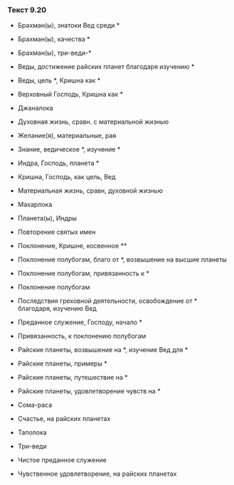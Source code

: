 ### Текст 9.20

- Брахман(ы), знатоки Вед среди *

- Брахман(ы), качества *

- Брахман(ы), три-веди-*

- Веды, достижение райских планет благодаря изучению *

- Веды, цель *, Кришна как *

- Верховный Господь, Кришна как *

- Джаналока

- Духовная жизнь, сравн. с материальной жизнью

- Желание(я), материальные, рая

- Знание, ведическое *, изучение *

- Индра, Господь, планета *

- Кришна, Господь, как цель, Вед

- Материальная жизнь, сравн, духовной жизнью

- Махарлока

- Планета(ы), Индры

- Повторение святых имен

- Поклонение, Кришне, косвенное **

- Поклонение полубогам, благо от *, возвышение на высшие планеты

- Поклонение полубогам, привязанность к *

- Поклонение полубогам

- Последствия греховной деятельности, освобождение от * благодаря, изучению Вед

- Преданное служение, Господу, начало *

- Привязанность, к поклонению полубогам

- Райские планеты, возвышение на *, изучение Вед для *

- Райские планеты, примеры *

- Райские планеты, путешествие на *

- Райские планеты, удовлетворение чувств на *

- Сома-раса

- Счастье, на райских планетах

- Таполока

- Три-веди

- Чистое преданное служение

- Чувственное удовлетворение, на райских планетах
	
